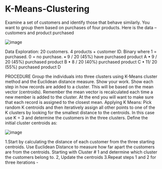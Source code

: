 # K-Means-Clustering
 Examine a set of customers and identify those that behave similarly. You want to group them based on purchases of four products.
Here is the data – customers and product purchased


![image](https://user-images.githubusercontent.com/96159329/160776312-da8a235b-2967-462f-b8ea-3dc384964d9a.png)

Data Exploration: 20 customers. 4 products + customer ID. Binary where 1 = purchased. 0 = no purchase.
•	9 / 20 (45%) have purchased product A
•	9 / 20 (45%) purchased product B
•	8 / 20 (40%) purchased product C
•	11/ 20 (55%) purchased product D

PROCEDURE 
Group the individuals into three clusters using K-Means cluster method and the Euclidean distance measure. Show your work. 
Show each step in how records are added to a cluster. This will be based on the mean vector (centroids). Remember the mean vector is recalculated each time a new member is added to the cluster. At the end you will want to make sure that each record is assigned to the closest mean. 
Applying K Means: Pick random K centroids and then iteratively assign all other points to one of the K clusters by looking for the smallest distance to the centroids. In this case  use K = 3 and determine the customers in the  three clusters. 
Define the initial cluster centroids as:

![image](https://user-images.githubusercontent.com/96159329/160776794-0093732f-d3e5-4179-ae7c-c976e93d2820.png)


1.Start by calculating the distance of each customer from the three starting centroids.
Use  Euclidean Distance to measure how far apart the  customers are from the centroids.
Starting with Cluster # 1 and determine which cluster the customers belong to.
2, Update the centroids
3.Repeat steps  1 and 2 for three iterations - 

